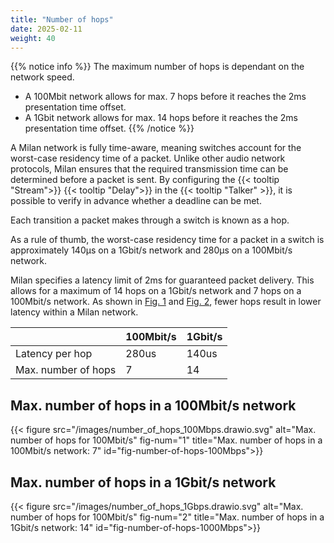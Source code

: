 ```yaml
---
title: "Number of hops"
date: 2025-02-11
weight: 40
---
```


{{% notice info %}}
The maximum number of hops is dependant on the network speed.
- A 100Mbit network allows for max. 7 hops before it reaches the 2ms presentation time offset.
- A 1Gbit network allows for max. 14 hops before it reaches the 2ms presentation time offset.
{{% /notice %}}

A Milan network is fully time-aware, meaning switches account for the worst-case residency time of a packet. Unlike other audio network protocols, Milan ensures that the required transmission time can be determined before a packet is sent. By configuring the {{< tooltip "Stream">}} {{< tooltip "Delay">}} in the {{< tooltip "Talker" >}}, it is possible to verify in advance whether a deadline can be met. 

Each transition a packet makes through a switch is known as a hop.

As a rule of thumb, the worst-case residency time for a packet in a switch is approximately 140µs on a 1Gbit/s network and 280µs on a 100Mbit/s network.

Milan specifies a latency limit of 2ms for guaranteed packet delivery. This allows for a maximum of 14 hops on a 1Gbit/s network and 7 hops on a 100Mbit/s network. As shown in [Fig. 1](#fig-number-of-hops-100Mbps) and [Fig. 2](#fig-number-of-hops-1000Mbps), fewer hops result in lower latency within a Milan network.

|                 | 100Mbit/s | 1Gbit/s |
|-----------------|-----------|---------|
| Latency per hop | 280us | 140us |
| Max. number of hops | 7 | 14 |

## Max. number of hops in a 100Mbit/s network

{{< figure src="/images/number_of_hops_100Mbps.drawio.svg" alt="Max. number of hops for 100Mbit/s" fig-num="1" title="Max. number of hops in a 100Mbit/s network: 7" id="fig-number-of-hops-100Mbps">}}

## Max. number of hops in a 1Gbit/s network

{{< figure src="/images/number_of_hops_1Gbps.drawio.svg" alt="Max. number of hops for 100Mbit/s" fig-num="2" title="Max. number of hops in a 1Gbit/s network: 14" id="fig-number-of-hops-1000Mbps">}}